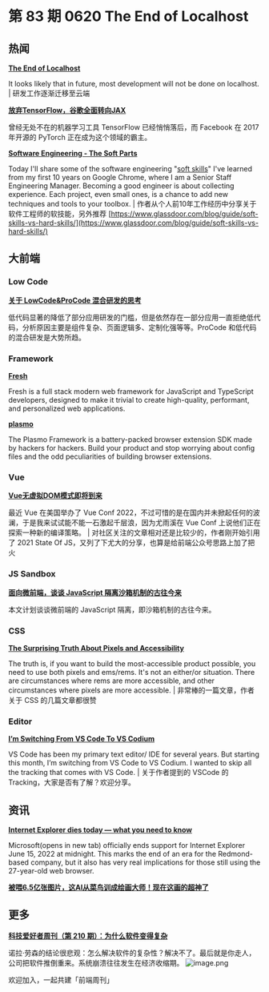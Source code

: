 # 第 83 期 0620 The End of Localhost
## 热闻
[**The End of Localhost**](https://dx.tips/the-end-of-localhost)

It looks likely that in future, most development will not be done on localhost. | 研发工作逐渐迁移至云端

[**放弃TensorFlow，谷歌全面转向JAX**](https://www.toutiao.com/article/7109380480004571680/)

曾经无处不在的机器学习工具 TensorFlow 已经悄悄落后，而 Facebook 在 2017 年开源的 PyTorch 正在成为这个领域的霸主。

[**Software Engineering - The Soft Parts**](https://addyosmani.com/blog/software-engineering-soft-parts/)

Today I'll share some of the software engineering "[soft skills](https://www.glassdoor.com/blog/guide/soft-skills-vs-hard-skills/)" I've learned from my first 10 years on Google Chrome, where I am a Senior Staff Engineering Manager.
Becoming a good engineer is about collecting experience. Each project, even small ones, is a chance to add new techniques and tools to your toolbox. | 作者从个人前10年工作经历中分享关于软件工程师的软技能，另外推荐 [https://www.glassdoor.com/blog/guide/soft-skills-vs-hard-skills/](https://www.glassdoor.com/blog/guide/soft-skills-vs-hard-skills/)

## 大前端
### Low Code
[**关于 LowCode&ProCode 混合研发的思考**](https://mp.weixin.qq.com/s/TY3VXjkSmsQoT47xma3wig)

低代码显著的降低了部分应用研发的门槛，但是依然存在一部分应用一直拒绝低代码，分析原因主要是组件复杂、页面逻辑多、定制化强等等。ProCode 和低代码的混合研发是大势所趋。

### Framework
[**Fresh**](https://fresh.deno.dev/)

Fresh is a full stack modern web framework for JavaScript and TypeScript developers, designed to make it trivial to create high-quality, performant, and personalized web applications.

[**plasmo**](https://github.com/PlasmoHQ/plasmo)

The Plasmo Framework is a battery-packed browser extension SDK made by hackers for hackers. Build your product and stop worrying about config files and the odd peculiarities of building browser extensions.

### Vue
[**Vue无虚拟DOM模式即将到来**](https://mp.weixin.qq.com/s/HlVTGsgIPbTjIqxqfk1izQ)

最近 Vue 在美国举办了 Vue Conf 2022，不过可惜的是在国内并未掀起任何的波澜，于是我来试试能不能一石激起千层浪，因为尤雨溪在 Vue Conf 上说他们正在探索一种新的编译策略。 | 对社区关注的文章相对还是比较少的，作者刚开始引用了 2021 State Of JS，又列了下尤大的分享，也算是给前端公众号思路上加了把火

### JS Sandbox
[**面向微前端，谈谈 JavaScript 隔离沙箱机制的古往今来**](https://mp.weixin.qq.com/s/mEWCGHDH3CU5MWeHtizGPA)

本文计划谈谈微前端的 JavaScript 隔离，即沙箱机制的古往今来。

### CSS
[**The Surprising Truth About Pixels and Accessibility**](https://www.joshwcomeau.com/css/surprising-truth-about-pixels-and-accessibility/)

The truth is, if you want to build the most-accessible product possible, you need to use both pixels and ems/rems. It's not an either/or situation. There are circumstances where rems are more accessible, and other circumstances where pixels are more accessible. | 非常棒的一篇文章，作者关于 CSS 的几篇文章都很赞

### Editor
[**I’m Switching From VS Code To VS Codium**](https://ruky.me/2022/06/11/im-switching-form-vs-code-to-vs-codium/)

VS Code has been my primary text editor/ IDE for several years. But starting this month, I’m switching from VS Code to VS Codium. I wanted to skip all the tracking that comes with VS Code. | 关于作者提到的 VSCode 的 Tracking，大家是否有了解？欢迎分享。

## 资讯
[**Internet Explorer dies today — what you need to know**](https://www.tomsguide.com/news/internet-explorer-officially-dies-tomorrow-what-you-need-to-know)

Microsoft(opens in new tab) officially ends support for Internet Explorer June 15, 2022 at midnight. This marks the end of an era for the Redmond-based company, but it also has very real implications for those still using the 27-year-old web browser.

[**被喂6.5亿张图片，这AI从菜鸟训成绘画大师！现在这画的超神了**](https://mp.weixin.qq.com/s/piR5sumqJZqAdXSJMDCSTQ)


## 更多
[**科技爱好者周刊（第 210 期）：为什么软件变得复杂**](http://www.ruanyifeng.com/blog/2022/06/weekly-issue-210.html)

诺拉·劳森的结论很悲观：怎么解决软件的复杂性？解决不了。最后就是你走人，公司把软件推倒重来。系统崩溃往往发生在经济收缩期。
![image.png](https://cdn.nlark.com/yuque/0/2020/png/85771/1605930034828-7fc81343-651f-4a15-8465-eebe5a23cf61.png#crop=0&crop=0&crop=1&crop=1&height=31&id=C5Hpa&margin=%5Bobject%20Object%5D&name=image.png&originHeight=90&originWidth=2186&originalType=binary&ratio=1&rotation=0&showTitle=false&size=14325&status=done&style=none&title=&width=746)


欢迎加入，一起共建「前端周刊」
